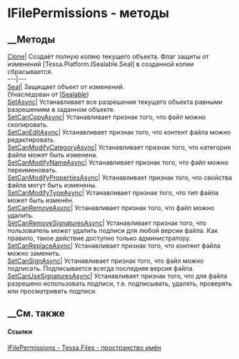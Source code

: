 # IFilePermissions - методы
##  __Методы
[Clone](M_Tessa_Files_IFilePermissions_Clone.htm)|  Создаёт полную копию
текущего объекта. Флаг защиты от изменений [Tessa.Platform.ISealable.Seal] в
созданной копии сбрасывается.  
---|---  
[Seal](M_Tessa_Platform_ISealable_Seal.htm)| Защищает объект от изменений.  
(Унаследован от [ISealable](T_Tessa_Platform_ISealable.htm))  
[SetAsync](M_Tessa_Files_IFilePermissions_SetAsync.htm)| Устанавливает все
разрешения текущего объекта равными разрешениям в заданном объекте.  
[SetCanCopyAsync](M_Tessa_Files_IFilePermissions_SetCanCopyAsync.htm)|
Устанавливает признак того, что файл можно скопировать.  
[SetCanEditAsync](M_Tessa_Files_IFilePermissions_SetCanEditAsync.htm)|
Устанавливает признак того, что контент файла можно редактировать.  
[SetCanModifyCategoryAsync](M_Tessa_Files_IFilePermissions_SetCanModifyCategoryAsync.htm)|
Устанавливает признак того, что категория файла может быть изменена.  
[SetCanModifyNameAsync](M_Tessa_Files_IFilePermissions_SetCanModifyNameAsync.htm)|
Устанавливает признак того, что файл можно переименовать.  
[SetCanModifyPropertiesAsync](M_Tessa_Files_IFilePermissions_SetCanModifyPropertiesAsync.htm)|
Устанавливает признак того, что свойства файла могут быть изменены.  
[SetCanModifyTypeAsync](M_Tessa_Files_IFilePermissions_SetCanModifyTypeAsync.htm)|
Устанавливает признак того, что тип файла может быть изменён.  
[SetCanRemoveAsync](M_Tessa_Files_IFilePermissions_SetCanRemoveAsync.htm)|
Устанавливает признак того, что файл можно удалить.  
[SetCanRemoveSignaturesAsync](M_Tessa_Files_IFilePermissions_SetCanRemoveSignaturesAsync.htm)|
Устанавливает признак того, что пользователь может удалить подписи для любой
версии файла. Как правило, такое действие доступно только администратору.  
[SetCanReplaceAsync](M_Tessa_Files_IFilePermissions_SetCanReplaceAsync.htm)|
Устанавливает признак того, что контент файла можно заменить.  
[SetCanSignAsync](M_Tessa_Files_IFilePermissions_SetCanSignAsync.htm)|
Устанавливает признак того, что файл можно подписать. Подписывается всегда
последняя версия файла.  
[SetCanUseSignaturesAsync](M_Tessa_Files_IFilePermissions_SetCanUseSignaturesAsync.htm)|
Устанавливает признак того, что для файла разрешено использовать подписи, т.е.
подписывать, удалять, проверять или просматривать подписи.  
##  __См. также
#### Ссылки
[IFilePermissions - ](T_Tessa_Files_IFilePermissions.htm)
[Tessa.Files - пространство имён](N_Tessa_Files.htm)
